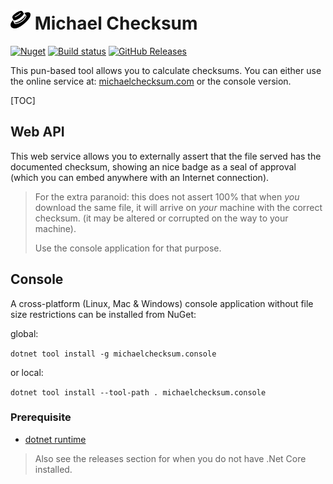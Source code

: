 # ![Draft logo](MichaelChecksum.png) Michael Checksum

[![Nuget](https://img.shields.io/nuget/dt/michaelchecksum.console?color=blue&label=NuGet&logo=nuget)]( https://www.nuget.org/packages/MichaelChecksum.Console/ ) [![Build status](https://ci.appveyor.com/api/projects/status/5v2fgluxnswctuxl?svg=true)](https://ci.appveyor.com/project/Atrejoe/michaelchecksum) [![GitHub Releases](https://img.shields.io/github/downloads/atrejoe/michaelchecksum/latest/total?logo=github)](https://github.com/Atrejoe/MichaelChecksum/releases/latest)

This pun-based tool allows you to calculate checksums. You can either use the online service at: [michaelchecksum.com](http://www.michaelchecksum.com) or the console version.

[TOC]
## Web API

This web service allows you to externally assert that the file served has the documented checksum, showing an nice badge as a seal of approval (which you can embed anywhere with an Internet connection).

> For the extra paranoid: this does not assert 100% that when *you* download the same file, it will arrive on *your* machine with the correct checksum. (it may be altered or corrupted on the way to your machine).
>
> Use the console application for that purpose.

## Console

A cross-platform (Linux, Mac & Windows) console application without file size restrictions can be installed from NuGet:

global:

```dotnet tool install -g michaelchecksum.console```

or local:

```dotnet tool install --tool-path . michaelchecksum.console```

### Prerequisite

- [dotnet runtime](https://dotnet.microsoft.com/download)

>Also see the releases section for when you do not have .Net Core installed.
